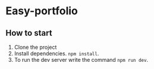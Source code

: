 # Easy-portfolio

## How to start

1. Clone the project
2. Install dependencies. `npm install`.
3. To run the dev server write the command `npm run dev`.
